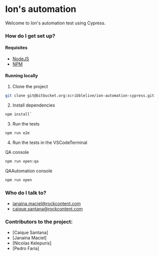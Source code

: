 # Ion's automation #

Welcome to Ion's automation test using Cypress.

### How do I get set up? ###

#### Requisites

* [NodeJS](https://nodejs.org)
* [NPM](https://npmjs.com)

#### Running locally 

1. Clone the project
  ```bash
  git clone git@bitbucket.org:scribblelive/ion-automation-cypress.git
  ```

2. Install dependencies
  ```bash
  npm install`
  ```

3. Run the tests
  ```bash
  npm run e2e
  ```

4. Run the tests in the VSCodeTerminal

QA console
```bash
npm run open:qa  
```

QAAutomation console
```bash
npm run open
```

### Who do I talk to? ###

* <janaina.maciel@rockcontent.com>
* <caique.santana@rockcontent.com>


### Contributors to the project: ###

* [Caique Santana]
* [Janaína Maciel]
* [Nicolas Kelepuris]
* [Pedro Faria]


